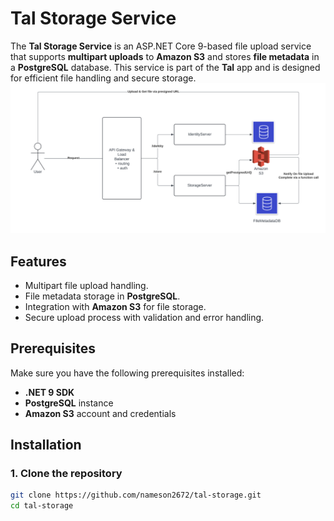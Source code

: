 # Tal Storage Service

The **Tal Storage Service** is an ASP.NET Core 9-based file upload service that supports **multipart uploads** to **Amazon S3** and stores **file metadata** in a **PostgreSQL** database. This service is part of the **Tal** app and is designed for efficient file handling and secure storage.
![Tal Storage Design](https://raw.githubusercontent.com/nameson2672/tal-storage/refs/heads/main/static/image.png)
## Features

- Multipart file upload handling.
- File metadata storage in **PostgreSQL**.
- Integration with **Amazon S3** for file storage.
- Secure upload process with validation and error handling.

## Prerequisites

Make sure you have the following prerequisites installed:

- **.NET 9 SDK**
- **PostgreSQL** instance
- **Amazon S3** account and credentials

## Installation

### 1. Clone the repository

```bash
git clone https://github.com/nameson2672/tal-storage.git
cd tal-storage
